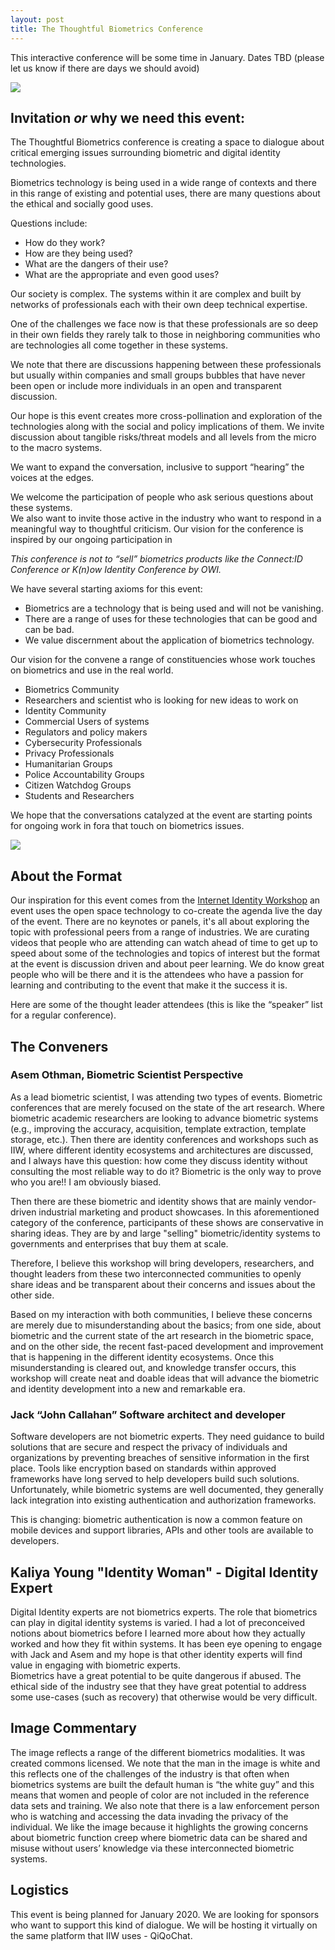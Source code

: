 ```yaml
---
layout: post
title: The Thoughtful Biometrics Conference 
---
```


This interactive conference will be some time in January. 
Dates TBD (please let us know if there are days we should avoid)

![](/assets/Biometric.jpg)

## Invitation _or_ why we need this event:

The Thoughtful Biometrics conference is creating a space to dialogue about critical emerging issues surrounding biometric and digital identity technologies. 

Biometrics technology is being used in a wide range of contexts and there in this range of existing and potential uses, there are many questions about the ethical and socially good uses. 

Questions include:
* How do they work?
* How are they being used?
* What are the dangers of their use?
* What are the appropriate and even good uses?

Our society is complex. The systems within it are complex and built by networks of professionals each with their own deep technical expertise. 

One of the challenges we face now is that these professionals are so deep in their own fields they rarely talk to those in neighboring communities who are technologies all come together in these systems.  

We note that there are discussions happening between these professionals but usually within companies and small groups bubbles that have never been open or include more individuals in an open and transparent discussion.

Our hope is this event creates more cross-pollination and exploration of the technologies along with the social and policy implications of them. We invite discussion about tangible risks/threat models and all levels from the micro to the macro systems.

We want to expand the conversation, inclusive to support “hearing” the voices at the edges. 

We welcome the participation of people who ask serious questions about these systems.  
We also want to invite those active in the industry who want to respond in a meaningful way to thoughtful criticism. Our vision for the conference is inspired by our ongoing participation in 

_This conference is not to “sell” biometrics products like the Connect:ID Conference or K(n)ow Identity Conference by OWI._  

We have several starting axioms for this event:
* Biometrics are a technology that is being used and will not be vanishing. 
* There are a range of uses for these technologies that can be good and can be bad.
* We value discernment about the application of biometrics technology. 
 

Our vision for the convene a range of constituencies whose work touches on biometrics and use in the real world. 

* Biometrics Community
* Researchers and scientist  who is looking for new ideas to work on
* Identity Community
* Commercial Users of systems
* Regulators and policy makers 
* Cybersecurity Professionals
* Privacy Professionals
* Humanitarian Groups
* Police Accountability Groups
* Citizen Watchdog Groups
* Students and Researchers 

We hope that the conversations catalyzed at the event are starting points for ongoing work in fora that touch on biometrics issues.  

![](/assets/TheDigitalArtist_biometric-4503070_640.jpg)

## About the Format
Our inspiration for this event comes from the [Internet Identity Workshop](http://www.internetidentityworkshop.com) an event uses the open space technology to co-create the agenda live the day of the event. There are no keynotes or panels, it's all about exploring the topic with professional peers from a range of industries. We are curating videos that people who are attending can watch ahead of time to get up to speed about some of the technologies and topics of interest but the format at the event is discussion driven and about peer learning. We do know great people who will be there and it is the attendees who have a passion for learning and contributing to the event that make it the success it is.

Here are some of the thought leader attendees (this is like the “speaker” list for a regular conference). 

## The Conveners 
### Asem Othman, Biometric Scientist Perspective

As a lead biometric scientist, I was attending two types of events. Biometric conferences that are merely focused on the state of the art research. Where biometric academic researchers are looking to advance biometric systems (e.g., improving the accuracy, acquisition, template extraction, template storage, etc.).
Then there are identity conferences and workshops such as IIW, where different identity ecosystems and architectures are discussed, and I always have this question: how come they discuss identity without consulting the most reliable way to do it? Biometric is the only way to prove who you are!! I am obviously biased. 

Then there are these biometric and identity shows that are mainly vendor-driven industrial marketing and product showcases. In this aforementioned category of the conference, participants of these shows are conservative in sharing ideas. They are by and large "selling" biometric/identity systems to governments and enterprises that buy them at scale.

Therefore, I believe this workshop will bring developers, researchers, and thought leaders from these two interconnected communities to openly share ideas and be transparent about their concerns and issues about the other side. 

Based on my interaction with both communities, I believe these concerns are merely due to misunderstanding about the basics; from one side, about biometric and the current state of the art research in the biometric space, and on the other side, the recent fast-paced development and improvement that is happening in the different identity ecosystems. Once this misunderstanding is cleared out, and knowledge transfer occurs, this workshop will create neat and doable ideas that will advance the biometric and identity development into a new and remarkable era.

### Jack “John Callahan”  Software architect and developer
Software developers are not biometric experts.  They need guidance to build solutions that are secure and respect the privacy of individuals and organizations by preventing breaches of sensitive information in the first place. Tools like encryption based on standards within approved frameworks have long served to help developers build such solutions. Unfortunately, while biometric systems are well documented, they generally lack integration into existing authentication and authorization frameworks.

This is changing: biometric authentication is now a common feature on mobile devices and support libraries, APIs and other tools are available to developers.

## Kaliya Young "Identity Woman" - Digital Identity Expert

Digital Identity experts are not biometrics experts. The role that biometrics can play in digital identity systems is varied. I had a lot of preconceived notions about biometrics before I learned more about how they actually worked and how they fit within systems.  It has been eye opening to engage with Jack and Asem and my hope is that other identity experts will find value in engaging with biometric experts.  
Biometrics have a great potential to be quite dangerous if abused. The ethical side of the industry see that they have great potential to address some use-cases (such as recovery) that otherwise would be very difficult. 

## Image Commentary	
The image reflects a range of the different biometrics modalities. It was created commons licensed. We note that the man in the image is white and this reflects one of the challenges of the industry is that often when biometrics systems are built the default human is “the white guy” and this means that women and people of color are not included in the reference data sets and training. 
We also note that there is a law enforcement person who is watching and accessing the data invading the privacy of the individual. We like the image because it highlights the growing concerns about biometric function creep where biometric data can be shared and misuse without users’ knowledge via these interconnected biometric systems.


## Logistics
This event is being planned for January 2020. 
We are looking for sponsors who want to support this kind of dialogue. 
We will be hosting it virtually on the same platform that IIW uses - QiQoChat. 



